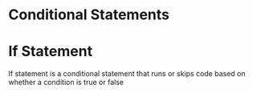 # Conditional Statements

# If Statement
If statement is a conditional statement that runs or skips code based on whether a condition is true or false
